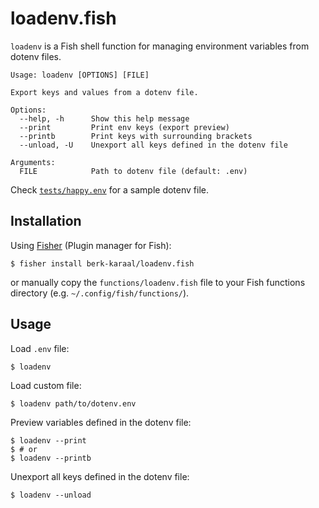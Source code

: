 # loadenv.fish

`loadenv` is a Fish shell function for managing environment variables from dotenv files.

```
Usage: loadenv [OPTIONS] [FILE]

Export keys and values from a dotenv file.

Options:
  --help, -h      Show this help message
  --print         Print env keys (export preview)
  --printb        Print keys with surrounding brackets
  --unload, -U    Unexport all keys defined in the dotenv file

Arguments:
  FILE            Path to dotenv file (default: .env)
```

Check [`tests/happy.env`](https://github.com/berk-karaal/loadenv.fish/blob/main/tests/happy.env) for a sample dotenv file.

## Installation

Using [Fisher](https://github.com/jorgebucaran/fisher) (Plugin manager for Fish):

```console
$ fisher install berk-karaal/loadenv.fish
```

or manually copy the `functions/loadenv.fish` file to your Fish functions directory (e.g. `~/.config/fish/functions/`).

## Usage

Load `.env` file:

```console
$ loadenv
```

Load custom file:

```console
$ loadenv path/to/dotenv.env
```

Preview variables defined in the dotenv file:

```console
$ loadenv --print
$ # or
$ loadenv --printb
```

Unexport all keys defined in the dotenv file:

```console
$ loadenv --unload
```

